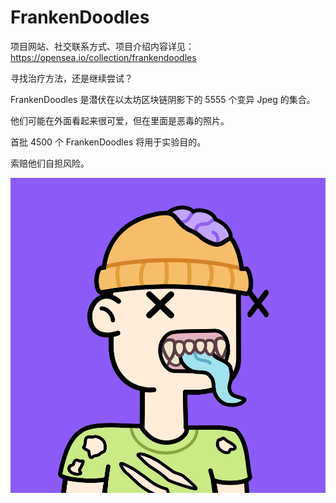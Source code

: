 # FrankenDoodles

项目网站、社交联系方式、项目介绍内容详见：https://opensea.io/collection/frankendoodles

寻找治疗方法，还是继续尝试？

FrankenDoodles 是潜伏在以太坊区块链阴影下的 5555 个变异 Jpeg 的集合。

他们可能在外面看起来很可爱，但在里面是恶毒的照片。

首批 4500 个 FrankenDoodles 将用于实验目的。

索赔他们自担风险。

![nft](01.png)
